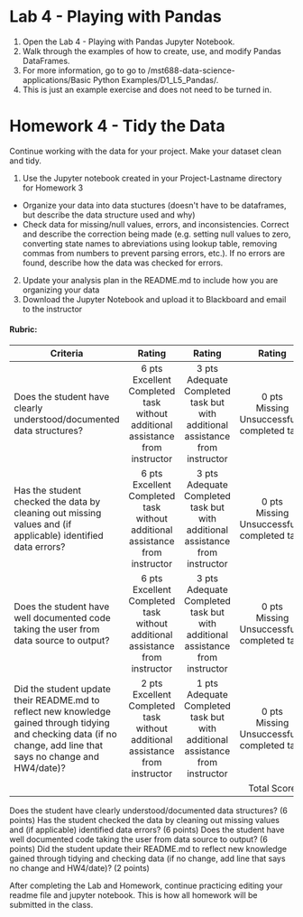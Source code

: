 # Lab 4 - Playing with Pandas

1. Open the Lab 4 - Playing with Pandas Jupyter Notebook.
2. Walk through the examples of how to create, use, and modify Pandas DataFrames.
3. For more information, go to go to /mst688-data-science-applications/Basic Python Examples/D1_L5_Pandas/.
4. This is just an example exercise and does not need to be turned in.


# Homework 4 - Tidy the Data

Continue working with the data for your project.  Make your dataset clean and tidy.  

1. Use the Jupyter notebook created in your Project-Lastname directory for Homework 3
 - Organize your data into data stuctures (doesn't have to be dataframes, but describe the data structure used and why)
 - Check data for missing/null values, errors, and inconsistencies.  Correct and describe the correction being made (e.g. setting null values to zero, converting state names to abreviations using lookup table, removing commas from numbers to prevent parsing errors, etc.).  If no errors are found, describe how the data was checked for errors.
2. Update your analysis plan in the README.md to include how you are organizing your data
4. Download the Jupyter Notebook and upload it to Blackboard and email to the instructor

#### Rubric:
| **Criteria**    | **Rating**     |  **Rating**     |  **Rating**     | **Points**  |
| -------------   |:-------------: | :-------------: | :-------------: |  -----: |
| Does the student have clearly understood/documented data structures?| 6 pts <br /> Excellent Completed task without additional assistance from instructor | 3 pts  <br /> Adequate Completed task but with additional assistance from instructor| 0 pts <br /> Missing Unsuccessfully completed task |6 pts |
| Has the student checked the data by cleaning out missing values and (if applicable) identified data errors? | 6 pts <br /> Excellent Completed task without additional assistance from instructor | 3 pts <br /> Adequate Completed task but with additional assistance from instructor| 0 pts <br /> Missing Unsuccessfully completed task |6 pts |
| Does the student have well documented code taking the user from data source to output?| 6 pts <br /> Excellent Completed task without additional assistance from instructor | 3 pts <br /> Adequate Completed task but with additional assistance from instructor| 0 pts <br />  Missing Unsuccessfully completed task |6 pts |
| Did the student update their README.md to reflect new knowledge gained through tidying and checking data (if no change, add line that says no change and HW4/date)? | 2 pts <br /> Excellent Completed task without additional assistance from instructor | 1 pts <br /> Adequate Completed task but with additional assistance from instructor| 0 pts <br />  Missing Unsuccessfully completed task |2 pts |
||||Total Score| 20 pts|
Does the student have clearly understood/documented data structures? (6 points)
Has the student checked the data by cleaning out missing values and (if applicable) identified data errors? (6 points)
Does the student have well documented code taking the user from data source to output? (6 points)
Did the student update their README.md to reflect new knowledge gained through tidying and checking data (if no change, add line that says no change and HW4/date)? (2 points)

After completing the Lab and Homework, continue practicing editing your readme file and jupyter notebook.  This is how all homework will be submitted in the class.